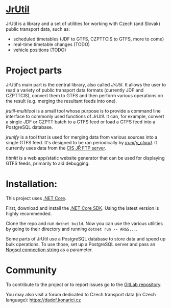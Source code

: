 # [JrUtil](https://gitlab.com/dvdkon/jrutil)

JrUtil is a library and a set of utilities for working with Czech (and Slovak)
public transport data, such as:

- scheduled timetables (JDF to GTFS, CZPTTCIS to GTFS, more to come)
- real-time timetable changes (TODO)
- vehicle positions (TODO)

# Project parts

JrUtil's main part is the central library, also called *JrUtil*. It allows the
user to read a variety of public transport data formats (currently JDF and
CZPTTCIS), convert them to GTFS and then perform various operations on the
result (e.g. merging the resultant feeds into one).

*jrutil-multitool* is a small tool whose purpose is to provide a command line
interface to commonly used functions of *JrUtil*. It can, for example, convert
a single JDF or CZPTT batch to a GTFS feed or load a GTFS feed into a
PostgreSQL database.

*jrunify* is a tool that is used for merging data from various sources into a
single GTFS feed. It's designed to be ran periodically by
[*jrunify_cloud*](https://gitlab.com/dvdkon/jrunify_cloud). It currently uses
data from the [CIS JŘ FTP server](ftp://ftp.cisjr.cz).

*htmltt* is a web app/static website generator that can be used for displaying
GTFS feeds, primarily to aid debugging.

# Installation:

This project uses [.NET Core](https://www.microsoft.com/net).

First, download and install the
[.NET Core SDK](https://www.microsoft.com/net/download).
Using the latest version is highly recommended.

Clone the repo and run `dotnet build`. Now you can use the various utilities by
going to their directory and running `dotnet run -- ARGS...`.

Some parts of JrUtil use a PostgreSQL database to store data and speed up
bulk operations. To use those, set up a PostgreSQL server and pass an
[Npgsql connection string](https://www.npgsql.org/doc/connection-string-parameters.html)
as a parameter.

# Community

To contribute to the project or to report issues go to the
[GitLab repository](https://gitlab.com/dvdkon/jrutil).

You may also visit a forum dedicated to Czech transport data (in Czech
language): https://dadof.konarici.cz
